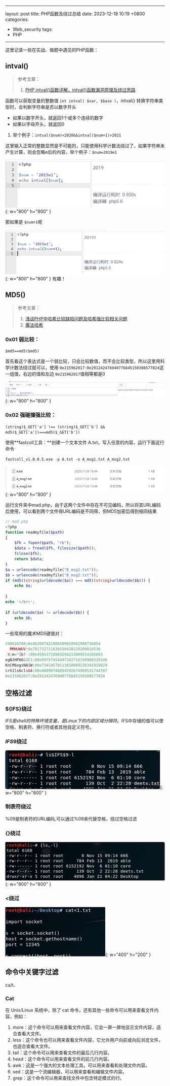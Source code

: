  ---
layout: post
title: PHP函数及绕过总结
date: 2023-12-18 10:19 +0800
categories:
- Web_security
tags:
- PHP
---
这里记录一些在实战、做题中遇见的PHP函数：

## intval()

> 参考文章：
>
> 1. [PHP intval()函数详解，intval()函数漏洞原理及绕过思路](https://blog.csdn.net/wangyuxiang946/article/details/131156104)

函数可以获取变量的整数值 `int intval( $var, $base )`，intval() 转换字符串类型时，会判断字符串是否以数字开头

- 如果以数字开头，就返回1个或多个连续的数字
- 如果以字母开头，就返回0

1. 举个例子：`intval($num)<2020&&intval($num+1)>2021`

这里输入正常的整数显然是不可能的，只能使用科学计数法绕过了，如果字符串未产生计算，则会忽略e后的内容，举个例子：`$num=2019e1`

![image.png](/images/PHP%E5%87%BD%E6%95%B0%E5%8F%8A%E7%BB%95%E8%BF%87%E6%80%BB%E7%BB%93.assets/1702451695598-93802fd9-b7c4-42d7-bdf2-8ade5aad50c9.png){: w="800" h="800" }

那如果是 `$num+1`呢

![image.png](/images/PHP%E5%87%BD%E6%95%B0%E5%8F%8A%E7%BB%95%E8%BF%87%E6%80%BB%E7%BB%93.assets/1702451669043-71c1f91e-74de-429b-bf67-386f1f5439f4.png){: w="800" h="800" }
有趣！


## MD5()

> 参考文章：
>
> 1. [浅谈PHP中哈希比较缺陷问题及哈希强比较相关问题](https://mochu.blog.csdn.net/article/details/114494427)
> 2. [魔法哈希](https://github.com/spaze/hashes/blob/master/md5.md)

### 0x01 弱比较：
   `$md5==md5($md5)` 

   首先看这个表达式是一个弱比较，只会比较数值，而不会比较类型，所以这里用科学计数法绕过就可以，使用 `0e215962017:0e291242476940776845150308577824`这一组值，右边的值和左边 `0e215962017`值相等都是0

   ![image.png](/images/PHP%E5%87%BD%E6%95%B0%E5%8F%8A%E7%BB%95%E8%BF%87%E6%80%BB%E7%BB%93.assets/1702450850833-f6955a56-826e-4984-af81-68aac353acfd.png){: w="800" h="800" }

### 0x02 强碰撞强比较：
   `(string)$_GET['a'] !== (string)$_GET['b'] && md5($_GET['a'])===md5($_GET['b'])`

   使用**fastcoll工具：**创建一个文本文件 A.txt，写入任意的内容，运行下面这行命令

   `fastcoll_v1.0.0.5.exe -p A.txt -o A_msg1.txt A_msg2.txt`

   ![image.png](/images/PHP%E5%87%BD%E6%95%B0%E5%8F%8A%E7%BB%95%E8%BF%87%E6%80%BB%E7%BB%93.assets/1702539085608-e8fd4dc1-d3b1-44ad-afe8-87994f0f00c5.png){: w="800" h="800" }

   运行文件夹中mad.php，由于这两个文件中存在不可见编码，所以将其URL编码后使用，可以看到两个文件得URL编码是不同得，但MD5加密后得到相同结果

   ```php
   // mad.php
   <?php
   function readmyfile($path)
   {
       $fh = fopen($path, "rb");
       $data = fread($fh, filesize($path));
       fclose($fh);
       return $data;
   }
   $a = urlencode(readmyfile("B_msg1.txt"));
   $b = urlencode(readmyfile("B_msg2.txt"));
   if (md5((string)urldecode($a)) === md5((string)urldecode($b))) {
       echo $a;
      
   }
   echo '</br>';
   
   if (urldecode($a) != urldecode($b)) {
       echo $b;
   }
   ```

一些常用的魔术MD5键值对：
```php
240610708:0e462097431906509019562988736854
  MMHUWUV:0e701732711630150438129209816536
.V;m=*]b?-:00e45653718969294213009554265803
egNJHP66&3E1:00e99757454497342716194968339146
KnCM6ogsNA1W:00e73414578113850089230341919829
&rh1ls6cl&G4:00e48890746054592674909531744787
0e215962017:0e291242476940776845150308577824
```

## 空格过滤

### ${IFS}绕过

$IFS是shell的特殊环境变量，是Linux下的内部区域分隔符。$IFS中存储的值可以使空格、制表符、换行符或者其他自定义符号。

### $IFS$9绕过

![image.png](/images/PHP%E5%87%BD%E6%95%B0%E5%8F%8A%E7%BB%95%E8%BF%87%E6%80%BB%E7%BB%93.assets/1702452601896-03adbca5-ec85-4cc1-82b8-abc7402afa24.png){: w="800" h="800" }



### 制表符绕过

%09是制表符的URL编码,可以通过%09来代替空格，绕过空格过滤


### {}绕过

![image.png](/images/PHP%E5%87%BD%E6%95%B0%E5%8F%8A%E7%BB%95%E8%BF%87%E6%80%BB%E7%BB%93.assets/1702452664805-c0e9e97e-de29-48b2-bde1-5ae3dbea6286.png){: w="800" h="800" }



### <绕过

![image.png](/images/PHP%E5%87%BD%E6%95%B0%E5%8F%8A%E7%BB%95%E8%BF%87%E6%80%BB%E7%BB%93.assets/1702452693624-af47418a-208a-4799-a56b-9201d49ca4d8.png){: w="400" h="200" }

## 命令中关键字过滤

ca/t、


### Cat

在 Unix/Linux 系统中，除了 cat 命令，还有其他一些命令可以用来查看文件内容，例如：

1.  more：这个命令可以用来查看文件内容，它会一屏一屏地显示文件内容，适合查看大文件。 
2.  less：这个命令也可以用来查看文件内容，它允许用户向前或向后浏览文件，也适合查看大文件。 
3.  tail：这个命令可以用来查看文件的最后几行内容。 
4.  head：这个命令可以用来查看文件的前几行内容。 
5.  awk：这是一个强大的文本处理工具，可以用来查看和处理文件内容。 
6.  sed：这是一个流编辑器，可以用来查看和编辑文件内容。 
7.  grep：这个命令可以用来查找文件中包含特定模式的行。 
